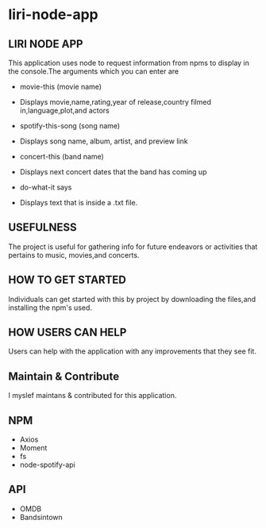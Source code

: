 # liri-node-app

LIRI NODE APP
-------------------------------------------
This application uses node to request information from npms to display in the console.The arguments which you can enter are
* movie-this (movie name)
- Displays movie,name,rating,year of release,country filmed in,language,plot,and actors
* spotify-this-song (song name)
- Displays song name, album, artist, and preview link
* concert-this (band name)
- Displays next concert dates that the band has coming up 
* do-what-it says
- Displays text that is inside a .txt file.

USEFULNESS
-------------------------------------------
The project is useful for gathering info for future endeavors or activities that pertains to music, movies,and concerts.

HOW TO GET STARTED
-------------------------------------------
Individuals can get started with this by project by downloading the files,and installing the npm's used.

HOW USERS CAN HELP
-------------------------------------------
Users can help with the application with any improvements that they see fit.

Maintain & Contribute
-------------------------------------------
I myslef maintans & contributed for this application.

NPM
-------------------------------------------
* Axios
* Moment
* fs
* node-spotify-api

API
-------------------------------------------
* OMDB
* Bandsintown
